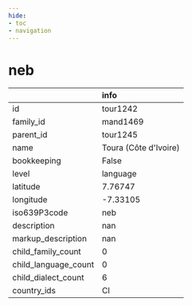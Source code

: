 ```yaml
---
hide:
- toc
- navigation
---
```

# neb
|                      | info                  |
|:---------------------|:----------------------|
| id                   | tour1242              |
| family_id            | mand1469              |
| parent_id            | tour1245              |
| name                 | Toura (Côte d'Ivoire) |
| bookkeeping          | False                 |
| level                | language              |
| latitude             | 7.76747               |
| longitude            | -7.33105              |
| iso639P3code         | neb                   |
| description          | nan                   |
| markup_description   | nan                   |
| child_family_count   | 0                     |
| child_language_count | 0                     |
| child_dialect_count  | 6                     |
| country_ids          | CI                    |